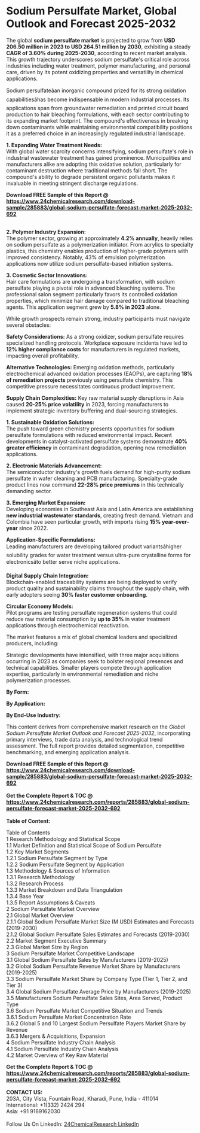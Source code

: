<h1>Sodium Persulfate Market, Global Outlook and Forecast 2025-2032</h1><p>The global <strong>sodium persulfate market</strong> is projected to grow from <strong>USD 206.50 million in 2023 to USD 264.51 million by 2030</strong>, exhibiting a steady <strong>CAGR of 3.60% during 2025-2030</strong>, according to recent market analysis. This growth trajectory underscores sodium persulfate's critical role across industries including water treatment, polymer manufacturing, and personal care, driven by its potent oxidizing properties and versatility in chemical applications.</p><p>Sodium persulfateâan inorganic compound prized for its strong oxidation capabilitiesâhas become indispensable in modern industrial processes. Its applications span from groundwater remediation and printed circuit board production to hair bleaching formulations, with each sector contributing to its expanding market footprint. The compound's effectiveness in breaking down contaminants while maintaining environmental compatibility positions it as a preferred choice in an increasingly regulated industrial landscape.</p><p><strong>1. Expanding Water Treatment Needs:</strong><br>
With global water scarcity concerns intensifying, sodium persulfate's role in industrial wastewater treatment has gained prominence. Municipalities and manufacturers alike are adopting this oxidative solution, particularly for contaminant destruction where traditional methods fall short. The compound's ability to degrade persistent organic pollutants makes it invaluable in meeting stringent discharge regulations.</p><div><b>Download FREE Sample of this Report @ 
            <a href="https://www.24chemicalresearch.com/download-sample/285883/global-sodium-persulfate-forecast-market-2025-2032-692">
            https://www.24chemicalresearch.com/download-sample/285883/global-sodium-persulfate-forecast-market-2025-2032-692</a></b></div><br><p><strong>2. Polymer Industry Expansion:</strong><br>
The polymer sector, growing at approximately <strong>4.2% annually</strong>, heavily relies on sodium persulfate as a polymerization initiator. From acrylics to specialty plastics, this chemistry enables production of higher-grade polymers with improved consistency. Notably, 43% of emulsion polymerization applications now utilize sodium persulfate-based initiation systems.</p><p><strong>3. Cosmetic Sector Innovations:</strong><br>
Hair care formulations are undergoing a transformation, with sodium persulfate playing a pivotal role in advanced bleaching systems. The professional salon segment particularly favors its controlled oxidation properties, which minimize hair damage compared to traditional bleaching agents. This application segment grew by <strong>5.8% in 2023</strong> alone.</p><p>While growth prospects remain strong, industry participants must navigate several obstacles:</p><p><strong>Safety Considerations:</strong> As a strong oxidizer, sodium persulfate requires specialized handling protocols. Workplace exposure incidents have led to <strong>12% higher compliance costs</strong> for manufacturers in regulated markets, impacting overall profitability.</p><p><strong>Alternative Technologies:</strong> Emerging oxidation methods, particularly electrochemical advanced oxidation processes (EAOPs), are capturing <strong>18% of remediation projects</strong> previously using persulfate chemistry. This competitive pressure necessitates continuous product improvement.</p><p><strong>Supply Chain Complexities:</strong> Key raw material supply disruptions in Asia caused <strong>20-25% price volatility</strong> in 2023, forcing manufacturers to implement strategic inventory buffering and dual-sourcing strategies.</p><p><strong>1. Sustainable Oxidation Solutions:</strong><br>
The push toward green chemistry presents opportunities for sodium persulfate formulations with reduced environmental impact. Recent developments in catalyst-activated persulfate systems demonstrate <strong>40% greater efficiency</strong> in contaminant degradation, opening new remediation applications.</p><p><strong>2. Electronic Materials Advancement:</strong><br>
The semiconductor industry's growth fuels demand for high-purity sodium persulfate in wafer cleaning and PCB manufacturing. Specialty-grade product lines now command <strong>22-28% price premiums</strong> in this technically demanding sector.</p><p><strong>3. Emerging Market Expansion:</strong><br>
Developing economies in Southeast Asia and Latin America are establishing <strong>new industrial wastewater standards</strong>, creating fresh demand. Vietnam and Colombia have seen particular growth, with imports rising <strong>15% year-over-year</strong> since 2022.</p><p><strong>Application-Specific Formulations:</strong><br>
	Leading manufacturers are developing tailored product variantsâhigher solubility grades for water treatment versus ultra-pure crystalline forms for electronicsâto better serve niche applications.</p><p><strong>Digital Supply Chain Integration:</strong><br>
	Blockchain-enabled traceability systems are being deployed to verify product quality and sustainability claims throughout the supply chain, with early adopters seeing <strong>30% faster customer onboarding</strong>.</p><p><strong>Circular Economy Models:</strong><br>
	Pilot programs are testing persulfate regeneration systems that could reduce raw material consumption by <strong>up to 35%</strong> in water treatment applications through electrochemical reactivation.</p><p>The market features a mix of global chemical leaders and specialized producers, including:</p><p>Strategic developments have intensified, with three major acquisitions occurring in 2023 as companies seek to bolster regional presences and technical capabilities. Smaller players compete through application expertise, particularly in environmental remediation and niche polymerization processes.</p><p><strong>By Form:</strong></p><p><strong>By Application:</strong></p><p><strong>By End-Use Industry:</strong></p><p>This content derives from comprehensive market research on the <em>Global Sodium Persulfate Market Outlook and Forecast 2025-2032</em>, incorporating primary interviews, trade data analysis, and technological trend assessment. The full report provides detailed segmentation, competitive benchmarking, and emerging application analysis.</p><div><b>Download FREE Sample of this Report @ 
            <a href="https://www.24chemicalresearch.com/download-sample/285883/global-sodium-persulfate-forecast-market-2025-2032-692">
            https://www.24chemicalresearch.com/download-sample/285883/global-sodium-persulfate-forecast-market-2025-2032-692</a></b></div><br><div><b>Get the Complete Report & TOC @ 
            <a href="https://www.24chemicalresearch.com/reports/285883/global-sodium-persulfate-forecast-market-2025-2032-692">
            https://www.24chemicalresearch.com/reports/285883/global-sodium-persulfate-forecast-market-2025-2032-692</a></b></div><br>
            <b>Table of Content:</b><p>Table of Contents<br />
1 Research Methodology and Statistical Scope<br />
1.1 Market Definition and Statistical Scope of Sodium Persulfate<br />
1.2 Key Market Segments<br />
1.2.1 Sodium Persulfate Segment by Type<br />
1.2.2 Sodium Persulfate Segment by Application<br />
1.3 Methodology & Sources of Information<br />
1.3.1 Research Methodology<br />
1.3.2 Research Process<br />
1.3.3 Market Breakdown and Data Triangulation<br />
1.3.4 Base Year<br />
1.3.5 Report Assumptions & Caveats<br />
2 Sodium Persulfate Market Overview<br />
2.1 Global Market Overview<br />
2.1.1 Global Sodium Persulfate Market Size (M USD) Estimates and Forecasts (2019-2030)<br />
2.1.2 Global Sodium Persulfate Sales Estimates and Forecasts (2019-2030)<br />
2.2 Market Segment Executive Summary<br />
2.3 Global Market Size by Region<br />
3 Sodium Persulfate Market Competitive Landscape<br />
3.1 Global Sodium Persulfate Sales by Manufacturers (2019-2025)<br />
3.2 Global Sodium Persulfate Revenue Market Share by Manufacturers (2019-2025)<br />
3.3 Sodium Persulfate Market Share by Company Type (Tier 1, Tier 2, and Tier 3)<br />
3.4 Global Sodium Persulfate Average Price by Manufacturers (2019-2025)<br />
3.5 Manufacturers Sodium Persulfate Sales Sites, Area Served, Product Type<br />
3.6 Sodium Persulfate Market Competitive Situation and Trends<br />
3.6.1 Sodium Persulfate Market Concentration Rate<br />
3.6.2 Global 5 and 10 Largest Sodium Persulfate Players Market Share by Revenue<br />
3.6.3 Mergers & Acquisitions, Expansion<br />
4 Sodium Persulfate Industry Chain Analysis<br />
4.1 Sodium Persulfate Industry Chain Analysis<br />
4.2 Market Overview of Key Raw Material</p><div><b>Get the Complete Report & TOC @ 
            <a href="https://www.24chemicalresearch.com/reports/285883/global-sodium-persulfate-forecast-market-2025-2032-692">
            https://www.24chemicalresearch.com/reports/285883/global-sodium-persulfate-forecast-market-2025-2032-692</a></b></div><br><b>CONTACT US:</b><br>
            203A, City Vista, Fountain Road, Kharadi, Pune, India - 411014<br>
            International: +1(332) 2424 294<br>
            Asia: +91 9169162030 <br><br>
            Follow Us On LinkedIn: <a href="https://www.linkedin.com/company/24chemicalresearch/">24ChemicalResearch LinkedIn</a>